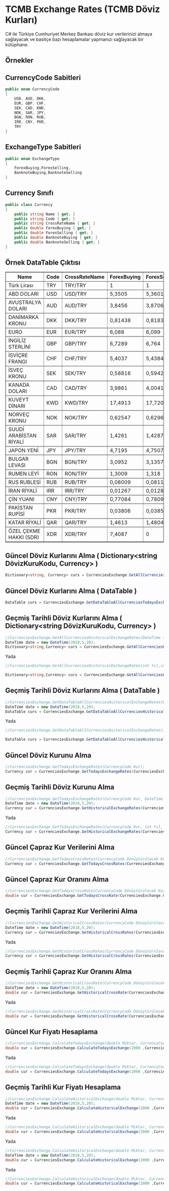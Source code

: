 TCMB Exchange Rates (TCMB Döviz Kurları)
=======
C# ile Türkiye Cumhuriyet Merkez Bankası döviz kur verilerinizi almaya sağlayacak ve basitçe bazı hesaplamalar yapmanızı sağlayacak bir kütüphane.

## Örnekler

CurrencyCode Sabitleri
---

```c#
public enum CurrencyCode
{
    USD, AUD, DKK,
    EUR, GBP, CHF,
    SEK, CAD, KWD,
    NOK, SAR, JPY,
    BGN, RON, RUB,
    IRR, CNY, PKR,
    TRY
}
```

ExchangeType Sabitleri
---

```c#
public enum ExchangeType
{
    ForexBuying,ForexSelling,
    BanknoteBuying,BanknoteSelling
}
```



Currency Sınıfı
---

```c#
public class Currency
{
    public string Name { get; }
    public string Code { get; }
    public string CrossRateName { get; }
    public double ForexBuying { get; }
    public double ForexSelling { get; }
    public double BanknoteBuying { get; }
    public double BanknoteSelling { get; }
}
```

Örnek DataTable Çıktısı
---
<table border = '1'><tr><th>Name</th><th>Code</th><th>CrossRateName</th><th>ForexBuying</th><th>ForexSelling</th><th>BanknoteBuying</th><th>BanknoteSelling</th></tr><tr><td>Türk Lirası</td><td>TRY</td><td>TRY/TRY</td><td>1</td><td>1</td><td>1</td><td>1</td></tr><tr><td>ABD DOLARI</td><td>USD</td><td>USD/TRY</td><td>5,3505</td><td>5,3601</td><td>5,3467</td><td>5,3682</td></tr><tr><td>AVUSTRALYA DOLARI</td><td>AUD</td><td>AUD/TRY</td><td>3,8456</td><td>3,8706</td><td>3,8279</td><td>3,8939</td></tr><tr><td>DANİMARKA KRONU</td><td>DKK</td><td>DKK/TRY</td><td>0,81438</td><td>0,81838</td><td>0,81381</td><td>0,82026</td></tr><tr><td>EURO</td><td>EUR</td><td>EUR/TRY</td><td>6,088</td><td>6,099</td><td>6,0837</td><td>6,1081</td></tr><tr><td>İNGİLİZ STERLİNİ</td><td>GBP</td><td>GBP/TRY</td><td>6,7289</td><td>6,764</td><td>6,7242</td><td>6,7741</td></tr><tr><td>İSVİÇRE FRANGI</td><td>CHF</td><td>CHF/TRY</td><td>5,4037</td><td>5,4384</td><td>5,3956</td><td>5,4465</td></tr><tr><td>İSVEÇ KRONU</td><td>SEK</td><td>SEK/TRY</td><td>0,58816</td><td>0,59425</td><td>0,58775</td><td>0,59562</td></tr><tr><td>KANADA DOLARI</td><td>CAD</td><td>CAD/TRY</td><td>3,9861</td><td>4,0041</td><td>3,9714</td><td>4,0193</td></tr><tr><td>KUVEYT DİNARI</td><td>KWD</td><td>KWD/TRY</td><td>17,4913</td><td>17,7201</td><td>17,2289</td><td>17,9859</td></tr><tr><td>NORVEÇ KRONU</td><td>NOK</td><td>NOK/TRY</td><td>0,62547</td><td>0,62968</td><td>0,62504</td><td>0,63113</td></tr><tr><td>SUUDİ ARABİSTAN RİYALİ</td><td>SAR</td><td>SAR/TRY</td><td>1,4261</td><td>1,4287</td><td>1,4154</td><td>1,4394</td></tr><tr><td>JAPON YENİ</td><td>JPY</td><td>JPY/TRY</td><td>4,7195</td><td>4,7507</td><td>4,702</td><td>4,7688</td></tr><tr><td>BULGAR LEVASI</td><td>BGN</td><td>BGN/TRY</td><td>3,0952</td><td>3,1357</td><td>0</td><td>0</td></tr><tr><td>RUMEN LEYİ</td><td>RON</td><td>RON/TRY</td><td>1,3009</td><td>1,318</td><td>0</td><td>0</td></tr><tr><td>RUS RUBLESİ</td><td>RUB</td><td>RUB/TRY</td><td>0,08009</td><td>0,08114</td><td>0</td><td>0</td></tr><tr><td>İRAN RİYALİ</td><td>IRR</td><td>IRR/TRY</td><td>0,01267</td><td>0,01283</td><td>0</td><td>0</td></tr><tr><td>ÇİN YUANI</td><td>CNY</td><td>CNY/TRY</td><td>0,77084</td><td>0,78092</td><td>0</td><td>0</td></tr><tr><td>PAKİSTAN RUPİSİ</td><td>PKR</td><td>PKR/TRY</td><td>0,03806</td><td>0,03856</td><td>0</td><td>0</td></tr><tr><td>KATAR RİYALİ</td><td>QAR</td><td>QAR/TRY</td><td>1,4613</td><td>1,4804</td><td>0</td><td>0</td></tr><tr><td>ÖZEL ÇEKME HAKKI (SDR)                            </td><td>XDR</td><td>XDR/TRY</td><td>7,4087</td><td>0</td><td>0</td><td>0</td></tr></table>

Güncel Döviz Kurlarını Alma ( Dictionary<string DövizKuruKodu, Currency> )
--

```c#
Dictionary<string, Currency> curs = CurrenciesExchange.GetAllCurrenciesTodaysExchangeRates();
```

Güncel Döviz Kurlarını Alma ( DataTable )
--

```c#
DataTable curs = CurrenciesExchange.GetDataTableAllCurrenciesTodaysExchangeRates();
```

Geçmiş Tarihli Döviz Kurlarını Alma ( Dictionary<string DövizKuruKodu, Currency> )
--

```c#
//CurrenciesExchange.GetAllCurrenciesHistoricalExchangeRates(DateTime tarih);
DateTime date = new DateTime(2018,5,20);
Dictionary<string,Currency> curs = CurrenciesExchange.GetAllCurrenciesHistoricalExchangeRates(date);
```
Yada

```c#
//CurrenciesExchange.GetAllCurrenciesHistoricalExchangeRates(int Yıl,int Ay, int Gün);

Dictionary<string,Currency> curs = CurrenciesExchange.GetAllCurrenciesHistoricalExchangeRates(2018,5,20);
```

Geçmiş Tarihli Döviz Kurlarını Alma ( DataTable )
---

```c#
//CurrenciesExchange.GetDataTableAllCurrenciesHistoricalExchangeRates(DateTime tarih);
DateTime date = new DateTime(2018,5,20);
DataTable curs = CurrenciesExchange.GetDataTableAllCurrenciesHistoricalExchangeRates(date);
```
Yada

```c#
//CurrenciesExchange.GetDataTableAllCurrenciesHistoricalExchangeRates(int Yıl, int Ay, int Gün);

DataTable curs = CurrenciesExchange.GetDataTableAllCurrenciesHistoricalExchangeRates(2018,5,20);
```

Güncel Döviz Kurunu Alma
---

```c#
//CurrenciesExchange.GetTodaysExchangeRates(CurrencyCode Kur);
Currency cur = CurrenciesExchange.GetTodaysExchangeRates(CurrenciesExchange.CurrencyCode.USD);
```

Geçmiş Tarihli Döviz Kurunu Alma
---

```c#
//CurrenciesExchange.GetTodaysExchangeRates(CurrencyCode Kur, DateTime tarih);
DateTime date = new DateTime(2018,5,20);
Currency cur = CurrenciesExchange.GetHistoricalExchangeRates(CurrenciesExchange.CurrencyCode.USD,date);
```
Yada

```c#
//CurrenciesExchange.GetTodaysExchangeRates(CurrencyCode Kur, int Yıl, int Ay, int Gün);
Currency cur = CurrenciesExchange.GetHistoricalExchangeRates(CurrenciesExchange.CurrencyCode.USD, 2018, 5, 20);
```

Güncel Çapraz Kur Verilerini Alma
---

```c#
//CurrenciesExchange.GetTodaysCrossRates(CurrencyCode Dönüştürülecek Kur, CurrencyCode Şuanki Kur);
Currency cur = CurrenciesExchange.GetTodaysCrossRates(CurrenciesExchange.CurrencyCode.EUR, CurrenciesExchange.CurrencyCode.USD);
```    

Güncel Çapraz Kur Oranını Alma
---

```c#
//CurrenciesExchange.GetTodaysCrossRate(CurrencyCode Dönüştürülecek Kur, CurrencyCode Şuanki Kur);
double cur = CurrenciesExchange.GetTodaysCrossRate(CurrenciesExchange.CurrencyCode.EUR, CurrenciesExchange.CurrencyCode.USD);
``` 

Geçmiş Tarihli Çapraz Kur Verilerini Alma
---

```c#
//CurrenciesExchange.GetHistoricalCrossRates(CurrencyCode Dönüştürülecek Kur, CurrencyCode Şuanki Kur, DateTime tarih);
DateTime date = new DateTime(2018,5,20);
Currency cur = CurrenciesExchange.GetHistoricalCrossRates(CurrenciesExchange.CurrencyCode.EUR, CurrenciesExchange.CurrencyCode.USD, date);
```   

Yada

```c#
//CurrenciesExchange.GetHistoricalCrossRates(CurrencyCode Dönüştürülecek Kur, CurrencyCode Şuanki Kur, int Yıl, int Ay, int Gün);
Currency cur = CurrenciesExchange.GetHistoricalCrossRates(CurrenciesExchange.CurrencyCode.EUR, CurrenciesExchange.CurrencyCode.USD, 2018, 5, 20);
```   

Geçmiş Tarihli Çapraz Kur Oranını Alma
---

```c#
//CurrenciesExchange.GetHistoricalCrossRate(CurrencyCode Dönüştürülecek Kur, CurrencyCode Şuanki Kur, DateTime tarih);
DateTime date = new DateTime(2018,5,20);
double cur = CurrenciesExchange.GetHistoricalCrossRate(CurrenciesExchange.CurrencyCode.EUR, CurrenciesExchange.CurrencyCode.USD, date);
```   

Yada

```c#
//CurrenciesExchange.GetHistoricalCrossRate(CurrencyCode Dönüştürülecek Kur, CurrencyCode Şuanki Kur, int Yıl, int Ay, int Gün);
double cur = CurrenciesExchange.GetHistoricalCrossRate(CurrenciesExchange.CurrencyCode.EUR, CurrenciesExchange.CurrencyCode.USD, 2018, 5, 20);
```  

Güncel Kur Fiyatı Hesaplama
---

```c#
//CurrenciesExchange.CalculateTodaysExchange(double Miktar, CurrencyCode Şuanki Kur, CurrencyCode Dönüştürülecek Kur);
double cur = CurrenciesExchange.CalculateTodaysExchange(2000 ,CurrenciesExchange.CurrencyCode.TRY, CurrenciesExchange.CurrencyCode.USD);
```  
Yada

```c#
//CurrenciesExchange.CalculateTodaysExchange(double Miktar, CurrencyCode Şuanki Kur, CurrencyCode Dönüştürülecek Kur, ExchangeType Dönüşüm Tipi);
double cur = CurrenciesExchange.CalculateTodaysExchange(2000 ,CurrenciesExchange.CurrencyCode.TRY, CurrenciesExchange.CurrencyCode.USD,CurrenciesExchange.ExchangeType.BanknoteBuying);
``` 

Geçmiş Tarihli Kur Fiyatı Hesaplama
---

```c#
//CurrenciesExchange.CalculateHistoricalExchange(double Miktar, CurrencyCode Şuanki Kur, CurrencyCode Dönüştürülecek Kur, DateTime tarih);
DateTime date = new DateTime(2018,5,20);
double cur = CurrenciesExchange.CalculateHistoricalExchange(2000 ,CurrenciesExchange.CurrencyCode.TRY, CurrenciesExchange.CurrencyCode.USD, date);
```  
Yada

```c#
//CurrenciesExchange.CalculateHistoricalExchange(double Miktar, CurrencyCode Şuanki Kur, CurrencyCode Dönüştürülecek Kur, int Yıl, int Ay, int Gün);
double cur = CurrenciesExchange.CalculateHistoricalExchange(2000 ,CurrenciesExchange.CurrencyCode.TRY, CurrenciesExchange.CurrencyCode.USD, 2018,5,20);
```  
Yada

```c#
//CurrenciesExchange.CalculateHistoricalExchange(double Miktar, CurrencyCode Şuanki Kur, CurrencyCode Dönüştürülecek Kur, ExchangeType Dönüşüm Tipi, DateTime tarih);
DateTime date = new DateTime(2018,5,20);
double cur = CurrenciesExchange.CalculateHistoricalExchange(2000 ,CurrenciesExchange.CurrencyCode.TRY, CurrenciesExchange.CurrencyCode.USD, CurrenciesExchange.ExchangeType.BanknoteBuying, date);
```  
Yada

```c#
//CurrenciesExchange.CalculateHistoricalExchange(double Miktar, CurrencyCode Şuanki Kur, CurrencyCode Dönüştürülecek Kur,CurrenciesExchange.ExchangeType.BanknoteBuying,ExchangeType Dönüşüm Tipi, int Yıl, int Ay, int Gün);
double cur = CurrenciesExchange.CalculateHistoricalExchange(2000 ,CurrenciesExchange.CurrencyCode.TRY, CurrenciesExchange.CurrencyCode.USD, CurrenciesExchange.ExchangeType.BanknoteBuying, 2018,5,20);
```  
